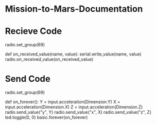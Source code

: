 # Mission-to-Mars-Documentation






# Recieve Code
radio.set_group(69)

def on_received_value(name, value):
    serial.write_value(name, value)
radio.on_received_value(on_received_value)

# Send Code

radio.set_group(69)

def on_forever():
    Y = input.acceleration(Dimension.Y)
    X = input.acceleration(Dimension.X)
    Z = input.acceleration(Dimension.Z)
    radio.send_value("y", Y)
    radio.send_value("x", X)
    radio.send_value("z", Z)
    led.toggle(0, 0)
basic.forever(on_forever)

